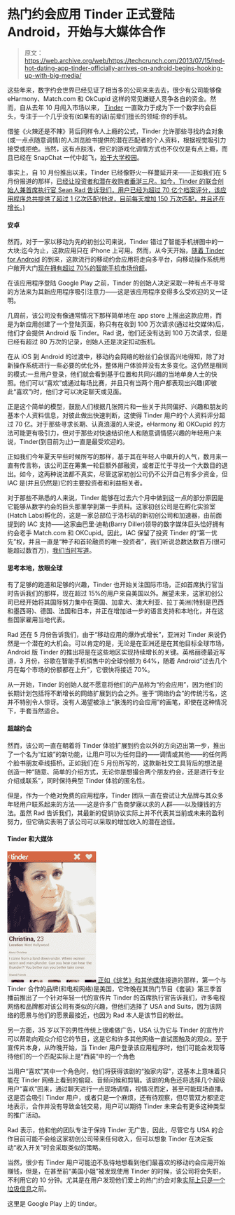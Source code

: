 # 热门约会应用 Tinder 正式登陆 Android，开始与大媒体合作

> 原文：<https://web.archive.org/web/https://techcrunch.com/2013/07/15/red-hot-dating-app-tinder-officially-arrives-on-android-begins-hooking-up-with-big-media/>

这些年来，数字约会世界已经见证了相当多的公司来来去去，很少有公司能够像 eHarmony、Match.com 和 OkCupid 这样的常见嫌疑人竞争各自的资金。然而，自从去年 10 月闯入市场以来， [Tinder](https://web.archive.org/web/20230314105203/http://www.gotinder.com/) 一直致力于成为下一个数字约会巨头，专注于一个几乎没有(如果有的话)前辈们擅长的领域:你的手机。

借鉴《火辣还是不辣》背后同样令人上瘾的公式，Tinder 允许那些寻找约会对象(或一点点随意调情)的人浏览脸书提供的潜在匹配者的个人资料，根据视觉吸引力接受或拒绝。当然，这有点肤浅，但它的游戏化调情方式也不仅仅是有点上瘾，而且已经在 SnapChat 一代中起飞，[始于大学校园](https://web.archive.org/web/20230314105203/https://techcrunch.com/2013/01/03/tinder-finding-traction-on-campuses-hatch-labs-new-dating-app-makes-it-easy-to-break-the-ice/)。

事实上，自 10 月份推出以来，Tinder 已经像野火一样蔓延开来——正如我们在 5 月份报道的那样，[已经让投资者和潜在收购者垂涎三尺。如今，Tinder 的联合创始人兼首席执行官 Sean Rad 告诉我们，用户已经为超过 70 亿个档案评分，该应用程序总共提供了超过 1 亿次匹配(他说，目前每天增加 150 万次匹配，并且还在增长。)](https://web.archive.org/web/20230314105203/https://techcrunch.com/2013/05/24/50m-matches-strong-hot-mobile-dating-app-tinder-is-ready-to-go-global-and-move-beyond-flirting/)

#### 安卓

然而，对于一家以移动为先的初创公司来说，Tinder 错过了智能手机拼图中的一大块:迄今为止，这款应用只在 iPhone 上可用。然而，从今天开始，[随着 Tinder for Android](https://web.archive.org/web/20230314105203/https://play.google.com/store/apps/details?id=com.tinder) 的到来，这款流行的移动约会应用将走向多平台，向移动操作系统用户敞开大门[现在拥有超过 70%的智能手机市场份额](https://web.archive.org/web/20230314105203/https://techcrunch.com/2013/07/01/android-led-by-samsung-continues-to-storm-the-smartphone-market-pushing-a-global-70-market-share/)。

在该应用程序登陆 Google Play 之前，Tinder 的创始人决定采取一种有点不寻常的方法来为其新应用程序吸引注意力——这是该应用程序变得多么受欢迎的又一证明。

几周前，该公司没有像通常情况下那样简单地在 app store 上推出这款应用，而是为新应用创建了一个登陆页面，称只有在收到 100 万次请求(通过社交媒体)后，他们才会提供 Android 版 Tinder。Rad 说，他们还没有达到 100 万次请求，但是已经有超过 80 万次的记录，创始人还是决定扣动扳机。

在从 iOS 到 Android 的过渡中，移动约会网络的粉丝们会很高兴地得知，除了对新操作系统进行一些必要的优化外，整体用户体验并没有太多变化。这仍然是相同的模式:一旦用户登录，他们就会看到基于位置和共同兴趣的当地单身人士的快照。他们可以“喜欢”或通过每场比赛，并且只有当两个用户都表现出兴趣(即彼此“喜欢”)时，他们才可以决定聊天或见面。

正是这个简单的模型，鼓励人们根据几张照片和一些关于共同偏好、兴趣和朋友的基本个人资料信息，对彼此做出快速判断，这使得 Tinder 用户的个人资料评分超过 70 亿。对于那些寻求长期、认真浪漫的人来说，eHarmony 和 OKCupid 的方法可能更有吸引力，但对于那些对快速结识他人和随意调情感兴趣的年轻用户来说，Tinder(到目前为止)一直是最受欢迎的。

正如我们今年夏天早些时候所写的那样，基于其在年轻人中飙升的人气，数月来一直有传言称，该公司正在筹集一轮巨额外部融资，或者正忙于寻找一个大数目的退出。如今，这两种说法都不真实，尽管这家初创公司仍不公开自己有多少资金，但 IAC 是(并且仍然是)它的主要投资者和利益相关者。

对于那些不熟悉的人来说，Tinder 能够在过去六个月中做到这一点的部分原因是它能够从数字约会的巨头那里学到第一手资料。这家初创公司是在孵化实验室(Hatch Labs)孵化的，这是一家总部位于洛杉矶的新初创公司和加速器，由前面提到的 IAC 支持——这家由巴里·迪勒(Barry Diller)领导的数字媒体巨头恰好拥有约会老手 Match.com 和 OKCupid。因此，IAC 保留了投资 Tinder 的“第一优先”权，并且一直是“种子和首轮融资的唯一投资者”，我们听说总数达数百万(很可能超过数百万)，[我们当时写道](https://web.archive.org/web/20230314105203/https://techcrunch.com/2013/05/24/50m-matches-strong-hot-mobile-dating-app-tinder-is-ready-to-go-global-and-move-beyond-flirting/)。

#### 思考本地，放眼全球

有了足够的跑道和足够的兴趣，Tinder 也开始关注国际市场，正如首席执行官当时告诉我们的那样，现在超过 15%的用户来自美国以外。展望未来，这家初创公司已经开始将其国际努力集中在英国、加拿大、澳大利亚、拉丁美洲(特别是巴西和墨西哥)、德国、法国和日本，并正在增加进一步的语言支持和本地化，并在这些国家雇用当地代表。

Rad 还在 5 月份告诉我们，由于“移动应用的爆炸式增长”，亚洲对 Tinder 来说仍然是一个潜在的大机会。可以肯定的是，无论是在亚洲还是在其他目标全球市场，Android 版 Tinder 的推出将是在这些地区实现持续增长的关键。英格丽德最近写道，3 月份，谷歌在智能手机销售中的全球份额为 64%，随着 Android“过去几个月在每个市场的份额都在上升”，它很快将接近 70%。

从一开始，Tinder 的创始人就不愿意将他们的产品称为“约会应用”，因为他们的长期计划包括将不断增长的网络扩展到约会之外。鉴于“网络约会”的传统污名，这并不特别令人惊讶。没有人渴望被涂上“肤浅的约会应用”的画笔，即使在这种情况下，手套当然适合。

#### 超越约会

然而，该公司一直在朝着将 Tinder 体验扩展到约会以外的方向迈出第一步，推出了一个名为“红娘”的新功能，让用户可以为任何目的——调情或其他——的任何两个脸书朋友牵线搭桥。正如我们在 5 月份所写的，这款新社交工具背后的想法是创造一种“随意、简单的介绍方式，无论你是想撮合两个朋友约会，还是进行专业介绍或联系”，同时保持典型 Tinder 体验的匿名性。

但是，作为一个绝对免费的应用程序，Tinder 团队一直在尝试让大品牌与其众多年轻用户联系起来的方法——这是许多广告商梦寐以求的人群——以及赚钱的方法。虽然 Rad 告诉我们，其最新的促销协议实际上并不代表其当前或未来的盈利努力，但它确实表明了该公司可以采取的增加收入的潜在途径。

#### Tinder 和大媒体

[![Screen shot 2013-07-15 at 2.37.40 PM](img/520ab23348006d41050f6b886ff269bd.png) ](https://web.archive.org/web/20230314105203/https://techcrunch.com/wp-content/uploads/2013/07/screen-shot-2013-07-15-at-2-37-40-pm.png) [正如《综艺》和其他媒体](https://web.archive.org/web/20230314105203/http://variety.com/2013/digital/news/usas-suits-gets-down-and-flirty-with-tinder-app-1200562019/)报道的那样，第一个与 Tinder 合作的品牌(和电视网络)是美国，它昨晚在其热门节目《套装》第三季首播前推出了一个针对年轻一代的宣传片 Tinder 的首席执行官告诉我们，许多电视网络和品牌都对该公司有类似的兴趣，但他们选择了 USA and Suits，因为该网络的愿景与他们的愿景最接近，也因为 Rad 本人是该节目的粉丝。

另一方面，35 岁以下的男性传统上很难做广告，USA 认为它与 Tinder 的宣传片可以帮助向观众介绍它的节目，这是它和许多其他网络一直试图触及的观众。至于宣传片本身，从昨晚开始，当 Tinder 用户登录该应用程序时，他们可能会发现等待他们的一个匹配实际上是“西装”中的一个角色

当用户“喜欢”其中一个角色时，他们将获得该剧的“独家内容”，这基本上意味着只能在 Tinder 网络上看到的偷窥、音频问候和剪辑。该剧的角色还将选择几个超级用户“喜欢”回来，通过聊天进行一点现场调情，视情况而定，甚至可能现场直播。这是否会吸引 Tinder 用户，或者只是一个麻烦，还有待观察，但尽管双方都坚定地表示，合作并没有导致金钱交易，用户可以期待 Tinder 未来会有更多这种类型的推广活动。

Rad 表示，他和他的团队专注于保持 Tinder 无广告，因此，尽管它与 USA 的合作目前可能不会给这家初创公司带来任何收入，但可以想象 Tinder 在决定扳动“收入开关”时会采取类似的策略。

当然，很少有 Tinder 用户可能迫不及待地想看到他们最喜欢的移动约会应用开始赚钱，但是，在甚至前“美国小姐”被发现使用 Tinder 的时候，该公司将会失职，不利用它的 10 分钟。尤其是在用户发现他们爱上的热门约会对象[实际上只是一个垃圾信息](https://web.archive.org/web/20230314105203/http://mashable.com/2013/07/12/tinder-scam/)之前。

这里是 Google Play 上的 tinder。